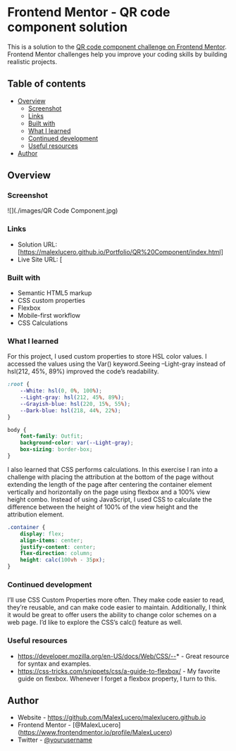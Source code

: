 # Frontend Mentor - QR code component solution

This is a solution to the [QR code component challenge on Frontend Mentor](https://www.frontendmentor.io/challenges/qr-code-component-iux_sIO_H). Frontend Mentor challenges help you improve your coding skills by building realistic projects. 

## Table of contents

- [Overview](#overview)
  - [Screenshot](#screenshot)
  - [Links](#links)
  - [Built with](#built-with)
  - [What I learned](#what-i-learned)
  - [Continued development](#continued-development)
  - [Useful resources](#useful-resources)
- [Author](#author)


## Overview

### Screenshot

![](./images/QR Code Component.jpg)

### Links

- Solution URL: [https://malexlucero.github.io/Portfolio/QR%20Component/index.html]
- Live Site URL: [


### Built with

- Semantic HTML5 markup
- CSS custom properties
- Flexbox
- Mobile-first workflow
- CSS Calculations


### What I learned

For this project, I used custom properties to store HSL color values.
I accessed the values using the Var() keyword.Seeing –Light-gray instead of hsl(212, 45%, 89%) improved the code’s readability.
```CSS
:root {
    --White: hsl(0, 0%, 100%);
    --Light-gray: hsl(212, 45%, 89%);
    --Grayish-blue: hsl(220, 15%, 55%);
    --Dark-blue: hsl(218, 44%, 22%);
}

body {
    font-family: Outfit;
    background-color: var(--Light-gray);
    box-sizing: border-box;
}
```

I also learned that CSS performs calculations. In this exercise I ran into a challenge with placing the attribution at the bottom 
of the page without extending the length of the page after centering the container element vertically and horizontally on the page 
using flexbox and a 100% view height combo. Instead of using JavaScript, I used CSS to calculate the difference between the height 
of 100% of the view height and the attribution element.

```CSS
.container {
    display: flex;
    align-items: center;
    justify-content: center;
    flex-direction: column;
    height: calc(100vh - 35px);
}
```

### Continued development
I’ll use CSS Custom Properties more often. They make code easier to read, they’re reusable, and can make code easier to maintain. 
Additionally, I think it would be great to offer users the ability to change color schemes on a web page. 
I’d like to explore the CSS’s calc() feature as well.

### Useful resources

- https://developer.mozilla.org/en-US/docs/Web/CSS/--* - Great resource for syntax and examples.
- https://css-tricks.com/snippets/css/a-guide-to-flexbox/ - My favorite guide on flexbox. Whenever I forget a flexbox property, I turn to this.

## Author

- Website - https://github.com/MalexLucero/malexlucero.github.io
- Frontend Mentor - [@MalexLucero] (https://www.frontendmentor.io/profile/MalexLucero)
- Twitter - [@yourusername](https://www.twitter.com/ErrorThrowMoney)
